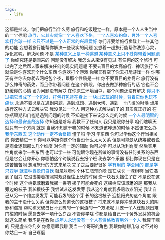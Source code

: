 ```yaml
---
tags:
  - life
---
```

这都是扯淡，你们把旅行当什么啊
旅行和吃饭睡觉一样，原本是一个人人生当中的一个标配
<font color=#0077D8>旅行，它其实就像一个人喜欢下棋，一个人喜欢钓鱼，另外一个人喜欢打台球一样</font>
<font color=#0077D8>它只不过是一个人正常的兴趣爱好</font>
你们非要给旅行负载上一些其他的功能
妄想着旅行能帮你解决一些现实的问题
妄想着一趟旅行能帮你洗涤心灵，净化灵魂，解决问题
不是
<font color=#0077D8>某种意义上是一种逃避</font>
<font color=#0077D8>某种意义上只不过你带着问题跑了</font>
你终究还是要回来的
问题没有解决
我怎么从来没有见过
有任何的这个旅行
可以完了之后帮人家来解决任何的现实问题呢
不要去盲目的太高旅行、神话旅行
它就像是你喜欢玩个什么东西
你喜欢打个游戏
你哪天有空了你去打局游戏一样
你哪天有空你去你就去网吧包个夜，跟那个性质是一样
你不要盲目的抬高它
旅行没有那么神奇的药效，而且你带着问题
在这个阶段，你出去做那种旅行的话
它也不会舒缓你的心情
因为问题没有解决
在你原生环境当中，那个问题还没有解决
<font color=#0077D8>你只不过把它当成了一个包袱，打包打包背在身上</font>
<font color=#0077D8>一块出去玩的时候，背着它你也玩不痛快</font>
永远不要说是在遇到问题、遇到瓶颈、遇到坎坷、遇到一个门槛的时候
想用旅行这种方式去解决它
我没见过一个人
用这种方式解决的了的
其实真正好的
在你瓶颈期和门槛期遇到问题的时候
不知道接下来该怎么走的时候
<font color=#0077D8>一个人最明智的选择和最安全的选择</font>
你知道是啥吗
我教不了任何人
我只是跟你分享
咱们瞎聊天
就只有一个方向
就是 当我不知道干嘛的时候
不知道该咋选的时候
不然该怎么办
<font color=#0077D8>我学东西去</font>
<font color=#0077D8>这个动作一定不会做错</font>
懂了吗 学习 学东西
你可以学你这个行当相关的
你去精进一下
你可以学跟你这个行当没什么太大关系
但是可能是从统筹或者说是商业逻辑那么几个维度
对你有一定的辅助 你可以学
可以从功利角度
然后实用性角度来学一些东西
也可以学一些
可能跟你现在所做的事情没有任何关系的东西
但是它会让你开心
你哪怕这个时候说我去报个班 我去学个乐器
都比你现在只是在这苦恼苦闷
想用旅行的方式来解决
完了之后要好很多
<font color=#0077D8>学有用的 学没用的</font>
<font color=#0077D8>都是学 只要学</font>
<font color=#0077D8>就意味着投资自我</font>
就意味着你个体在瓶颈阶段
是在成长
一棵树啊
当它遇到了阻力
它没法接着按照常规路径往上长的时候
这一块石头挡住了它
不是说在这个时候
这个树要琢磨着我挪一挪吧
挪了可能会死的
这棵树应该琢磨的是
那我从旁边的枝子 我长根枝子
我尝试从这发发芽
我从这个角度我多吸收点阳光
我让自己从另一个维度发发芽
可能我发的这个芽 长的这根枝子
迎接阳光的这个角度
跟我的主干没什么关系
但你怎么知道长的这根枝子
将来就不是你冲破这块石头的阴影和遮挡
帮助和突破白日不到处的一个渠道的一个方法呢
只要一个人在瓶颈困难门槛的时候
愿意去学一项什么东西
不管你学啥
你都是给自己一个另外发芽的机会
就这么简单
我不是在教你
<font color=#0077D8>成年人永远没有一个人有资格教育另外一个人</font>
我算干嘛的
只是虚长你几岁
你愿意跟我聊
我当一个哥哥的角色
我跟你瞎聊几句
对不对的
你姑且一听
自己琢磨

